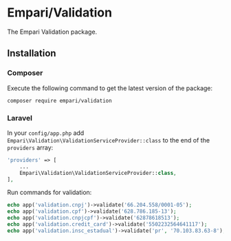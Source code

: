 Empari/Validation
=================
The Empari Validation package.

## Installation

### Composer

Execute the following command to get the latest version of the package:

```terminal
composer require empari/validation
```

### Laravel

In your `config/app.php` add `Empari\Validation\ValidationServiceProvider::class` to the end of the `providers` array:

```php
'providers' => [
    ...
    Empari\Validation\ValidationServiceProvider::class,
],
```

Run commands for validation:
```php
echo app('validation.cnpj')->validate('66.204.558/0001-05');
echo app('validation.cpf')->validate('628.786.185-13');
echo app('validation.cnpjcpf')->validate('62878618513');
echo app('validation.credit_card')->validate('5502232564641117');
echo app('validation.insc_estadual')->validate('pr', '70.103.83.63-8');
```


